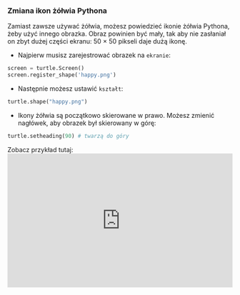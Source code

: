### Zmiana ikon żółwia Pythona

Zamiast zawsze używać żółwia, możesz powiedzieć ikonie żółwia Pythona, żeby użyć innego obrazka. Obraz powinien być mały, tak aby nie zasłaniał on zbyt dużej części ekranu: 50 × 50 pikseli daje dużą ikonę.

+ Najpierw musisz zarejestrować obrazek na `ekranie`:

```python
screen = turtle.Screen()
screen.register_shape('happy.png') 
```

+ Następnie możesz ustawić `kształt`:

```python
turtle.shape("happy.png")
```

+ Ikony żółwia są początkowo skierowane w prawo. Możesz zmienić nagłówek, aby obrazek był skierowany w górę:

```python
turtle.setheading(90) # twarzą do góry
```

Zobacz przykład tutaj: <iframe src="https://trinket.io/embed/python/5f68ef3fd7?start=result" width="100%" height="300" frameborder="0" marginwidth="0" marginheight="0" allowfullscreen mark="crwd-mark"></iframe>